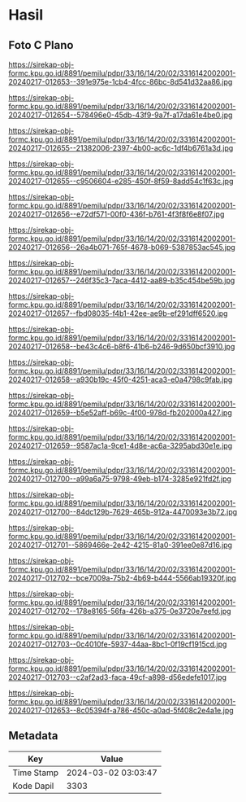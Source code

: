 # Hasil

## Foto C Plano

https://sirekap-obj-formc.kpu.go.id/8891/pemilu/pdpr/33/16/14/20/02/3316142002001-20240217-012653--391e975e-1cb4-4fcc-86bc-8d541d32aa86.jpg

https://sirekap-obj-formc.kpu.go.id/8891/pemilu/pdpr/33/16/14/20/02/3316142002001-20240217-012654--578496e0-45db-43f9-9a7f-a17da61e4be0.jpg

https://sirekap-obj-formc.kpu.go.id/8891/pemilu/pdpr/33/16/14/20/02/3316142002001-20240217-012655--21382006-2397-4b00-ac6c-1df4b6761a3d.jpg

https://sirekap-obj-formc.kpu.go.id/8891/pemilu/pdpr/33/16/14/20/02/3316142002001-20240217-012655--c9506604-e285-450f-8f59-8add54c1f63c.jpg

https://sirekap-obj-formc.kpu.go.id/8891/pemilu/pdpr/33/16/14/20/02/3316142002001-20240217-012656--e72df571-00f0-436f-b761-4f3f8f6e8f07.jpg

https://sirekap-obj-formc.kpu.go.id/8891/pemilu/pdpr/33/16/14/20/02/3316142002001-20240217-012656--26a4b071-765f-4678-b069-5387853ac545.jpg

https://sirekap-obj-formc.kpu.go.id/8891/pemilu/pdpr/33/16/14/20/02/3316142002001-20240217-012657--246f35c3-7aca-4412-aa89-b35c454be59b.jpg

https://sirekap-obj-formc.kpu.go.id/8891/pemilu/pdpr/33/16/14/20/02/3316142002001-20240217-012657--fbd08035-f4b1-42ee-ae9b-ef291dff6520.jpg

https://sirekap-obj-formc.kpu.go.id/8891/pemilu/pdpr/33/16/14/20/02/3316142002001-20240217-012658--be43c4c6-b8f6-41b6-b246-9d650bcf3910.jpg

https://sirekap-obj-formc.kpu.go.id/8891/pemilu/pdpr/33/16/14/20/02/3316142002001-20240217-012658--a930b19c-45f0-4251-aca3-e0a4798c9fab.jpg

https://sirekap-obj-formc.kpu.go.id/8891/pemilu/pdpr/33/16/14/20/02/3316142002001-20240217-012659--b5e52aff-b69c-4f00-978d-fb202000a427.jpg

https://sirekap-obj-formc.kpu.go.id/8891/pemilu/pdpr/33/16/14/20/02/3316142002001-20240217-012659--9587ac1a-9ce1-4d8e-ac6a-3295abd30e1e.jpg

https://sirekap-obj-formc.kpu.go.id/8891/pemilu/pdpr/33/16/14/20/02/3316142002001-20240217-012700--a99a6a75-9798-49eb-b174-3285e921fd2f.jpg

https://sirekap-obj-formc.kpu.go.id/8891/pemilu/pdpr/33/16/14/20/02/3316142002001-20240217-012700--84dc129b-7629-465b-912a-4470093e3b72.jpg

https://sirekap-obj-formc.kpu.go.id/8891/pemilu/pdpr/33/16/14/20/02/3316142002001-20240217-012701--5869466e-2e42-4215-81a0-391ee0e87d16.jpg

https://sirekap-obj-formc.kpu.go.id/8891/pemilu/pdpr/33/16/14/20/02/3316142002001-20240217-012702--bce7009a-75b2-4b69-b444-5566ab19320f.jpg

https://sirekap-obj-formc.kpu.go.id/8891/pemilu/pdpr/33/16/14/20/02/3316142002001-20240217-012702--178e8165-56fa-426b-a375-0e3720e7eefd.jpg

https://sirekap-obj-formc.kpu.go.id/8891/pemilu/pdpr/33/16/14/20/02/3316142002001-20240217-012703--0c4010fe-5937-44aa-8bc1-0f19cf1915cd.jpg

https://sirekap-obj-formc.kpu.go.id/8891/pemilu/pdpr/33/16/14/20/02/3316142002001-20240217-012703--c2af2ad3-faca-49cf-a898-d56edefe1017.jpg

https://sirekap-obj-formc.kpu.go.id/8891/pemilu/pdpr/33/16/14/20/02/3316142002001-20240217-012653--8c05394f-a786-450c-a0ad-5f408c2e4a1e.jpg


## Metadata

| Key        | Value               |
| ---------- | ------------------- |
| Time Stamp | 2024-03-02 03:03:47 |
| Kode Dapil | 3303                |



